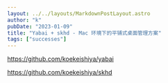 ```yaml
---
layout: ../../layouts/MarkdownPostLayout.astro
author: "k"
pubDate: "2023-01-09"
title: "Yabai + skhd - Mac 环境下的平铺式桌面管理方案"
tags: ["successes"]
---
```


<https://github.com/koekeishiya/yabai>

<https://github.com/koekeishiya/skhd>
